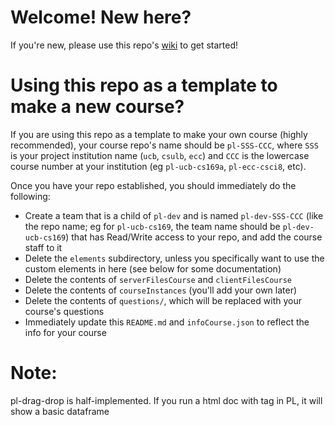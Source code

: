 # Welcome!  New here?

If you're new, please use this repo's [wiki](https://github.com/ace-lab/pl-ucb-csxxx/wiki)
to get started!

# Using this repo as a template to make a new course?

If you are using this repo as a template to make your own course
(highly recommended), your course repo's name should be `pl-SSS-CCC`, 
where `SSS` is your project
institution name (`ucb`, `csulb`, `ecc`) and `CCC` is the lowercase course
number at your institution (eg `pl-ucb-cs169a`, `pl-ecc-csci8`, etc).
    
Once you have your repo established, you should immediately do the following:

* Create a team that is a child of `pl-dev` and is named
`pl-dev-SSS-CCC` (like the repo name; eg for `pl-ucb-cs169`, the
team name should be `pl-dev-ucb-cs169`) that has Read/Write access
to your repo, and add the course staff to it
* Delete the `elements` subdirectory, unless you specifically want to use
the custom elements in here (see below for some documentation)
* Delete the contents of `serverFilesCourse` and `clientFilesCourse`
* Delete the contents of `courseInstances` (you'll add your own
later)
* Delete the contents of `questions/`, which will be replaced with
your course's questions
* Immediately update this `README.md` and `infoCourse.json` to
reflect the info for your course

# Note:
pl-drag-drop is half-implemented. If you run a html doc with <pl-drag-drop> tag in PL, it will show a basic dataframe
